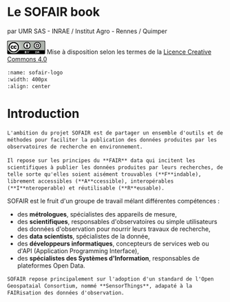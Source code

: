 Le SOFAIR book
==============

par UMR SAS - INRAE / Institut Agro - Rennes / Quimper

![creative common](img/cc-by-sa.png) Mise à disposition selon les termes de la [Licence Creative Commons 4.0](https://creativecommons.org/licenses/by-sa/4.0/deed.frr)


```{figure} img/sofair-logo.png
:name: sofair-logo
:width: 400px
:align: center
```

# Introduction

```{admonition} Objectif
L'ambition du projet SOFAIR est de partager un ensemble d'outils et de méthodes pour faciliter la publication des données produites par les observatoires de recherche en environnement.

Il repose sur les principes du **FAIR** data qui incitent les scientifiques à publier les données produites par leurs recherches, de telle sorte qu'elles soient aisément trouvables (**F**indable), librement accessibles (**A**ccessible), interopérables (**I**nteroperable) et réutilisable (**R**eusable). 
```

SOFAIR est le fruit d'un groupe de travail mélant différentes compétences :
- des **métrologues**, spécialistes des appareils de mesure,
- des **scientifiques**, responsables d'observatoires ou simple utilisateurs des données d'observation pour nourrir leurs travaux de recherche,
- des **data scientists**, spécialistes de la donnée,
- des **développeurs informatiques**, concepteurs de services web ou d'API (Application Programming Interface),
- des **spécialistes des Systèmes d'Information**, responsables de plateformes Open Data.

```{important}
SOFAIR repose principalement sur l'adoption d'un standard de l'Open Geospataial Consortium, nommé **SensorThings**, adapaté à la FAIRisation des données d'observation.
```

